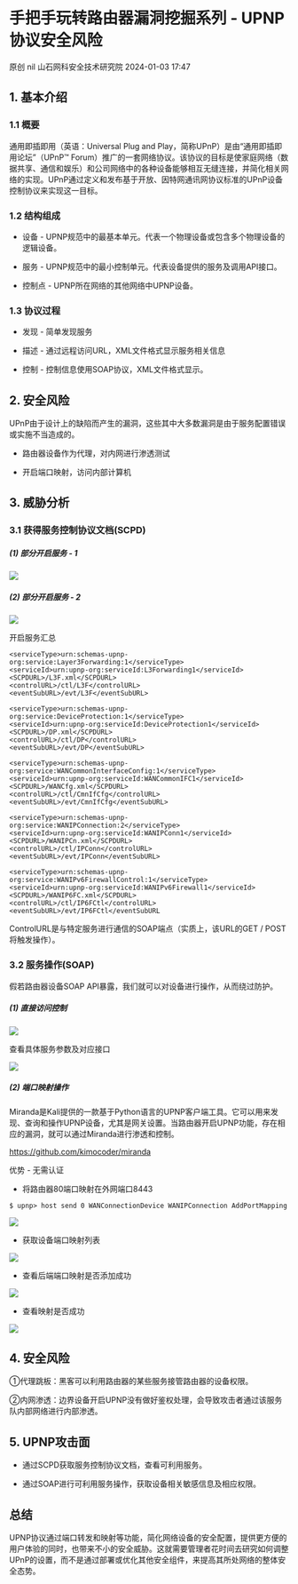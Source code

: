 #  手把手玩转路由器漏洞挖掘系列 - UPNP协议安全风险   
原创 nil  山石网科安全技术研究院   2024-01-03 17:47  
  
## 1. 基本介绍  
### 1.1 概要  
  
通用即插即用（英语：Universal Plug and Play，简称UPnP）是由“通用即插即用论坛”（UPnP™ Forum）推广的一套网络协议。该协议的目标是使家庭网络（数据共享、通信和娱乐）和公司网络中的各种设备能够相互无缝连接，并简化相关网络的实现。UPnP通过定义和发布基于开放、因特网通讯网协议标准的UPnP设备控制协议来实现这一目标。  
### 1.2 结构组成  
- 设备 - UPNP规范中的最基本单元。代表一个物理设备或包含多个物理设备的逻辑设备。  
  
- 服务 - UPNP规范中的最小控制单元。代表设备提供的服务及调用API接口。  
  
- 控制点 - UPNP所在网络的其他网络中UPNP设备。  
  
### 1.3 协议过程  
- 发现 - 简单发现服务  
  
- 描述 - 通过远程访问URL，XML文件格式显示服务相关信息  
  
- 控制 - 控制信息使用SOAP协议，XML文件格式显示。  
  
## 2. 安全风险  
  
UPnP由于设计上的缺陷而产生的漏洞，这些其中大多数漏洞是由于服务配置错误或实施不当造成的。  
- 路由器设备作为代理，对内网进行渗透测试  
  
- 开启端口映射，访问内部计算机  
  
## 3. 威胁分析  
### 3.1 获得服务控制协议文档(SCPD)  
##### (1) 部分开启服务 - 1  
  
![](https://mmbiz.qpic.cn/mmbiz_png/Gw8FuwXLJnQLOWYUmE1hHURRhq3n8m4OLBRuPLcbSgJTBWWBX5ZpEw389GjuTkQZjnnicLgWS4GetUHVfGzaXRg/640?wx_fmt=png&from=appmsg "")  
##### (2) 部分开启服务 - 2  
  
![](https://mmbiz.qpic.cn/mmbiz_png/Gw8FuwXLJnQLOWYUmE1hHURRhq3n8m4O1pjvtkCMHdc4uWecEY5ZVvWhGC7r9CpuzVKibl3icQiaZiacaMLJLx9sSA/640?wx_fmt=png&from=appmsg "")  
  
开启服务汇总  
```
<serviceType>urn:schemas-upnp-org:service:Layer3Forwarding:1</serviceType>
<serviceId>urn:upnp-org:serviceId:L3Forwarding1</serviceId>
<SCPDURL>/L3F.xml</SCPDURL>
<controlURL>/ctl/L3F</controlURL>
<eventSubURL>/evt/L3F</eventSubURL>

<serviceType>urn:schemas-upnp-org:service:DeviceProtection:1</serviceType>
<serviceId>urn:upnp-org:serviceId:DeviceProtection1</serviceId>
<SCPDURL>/DP.xml</SCPDURL>
<controlURL>/ctl/DP</controlURL>
<eventSubURL>/evt/DP</eventSubURL>

<serviceType>urn:schemas-upnp-org:service:WANCommonInterfaceConfig:1</serviceType>
<serviceId>urn:upnp-org:serviceId:WANCommonIFC1</serviceId>
<SCPDURL>/WANCfg.xml</SCPDURL>
<controlURL>/ctl/CmnIfCfg</controlURL>
<eventSubURL>/evt/CmnIfCfg</eventSubURL>

<serviceType>urn:schemas-upnp-org:service:WANIPConnection:2</serviceType>
<serviceId>urn:upnp-org:serviceId:WANIPConn1</serviceId>
<SCPDURL>/WANIPCn.xml</SCPDURL>
<controlURL>/ctl/IPConn</controlURL>
<eventSubURL>/evt/IPConn</eventSubURL>

<serviceType>urn:schemas-upnp-org:service:WANIPv6FirewallControl:1</serviceType>
<serviceId>urn:upnp-org:serviceId:WANIPv6Firewall1</serviceId>
<SCPDURL>/WANIP6FC.xml</SCPDURL>
<controlURL>/ctl/IP6FCtl</controlURL>
<eventSubURL>/evt/IP6FCtl</eventSubURL
```  
  
ControlURL是与特定服务进行通信的SOAP端点（实质上，该URL的GET / POST将触发操作）。  
### 3.2 服务操作(SOAP)  
  
假若路由器设备SOAP API暴露，我们就可以对设备进行操作，从而绕过防护。  
##### (1) 直接访问控制  
  
![](https://mmbiz.qpic.cn/mmbiz_png/Gw8FuwXLJnQLOWYUmE1hHURRhq3n8m4OA05bZgnfclMhctWG8e9YSAiboqialmDoZbEbJLc0ZReSW5CVHCZxB09Q/640?wx_fmt=png&from=appmsg "")  
  
查看具体服务参数及对应接口  
  
![](https://mmbiz.qpic.cn/mmbiz_png/Gw8FuwXLJnQLOWYUmE1hHURRhq3n8m4OF4eiaLKwcSxgCdRltRCLibjsKC90jxDqYXaiadfF2ukl7j4TGaSnFRS2w/640?wx_fmt=png&from=appmsg "")  
##### (2) 端口映射操作  
  
Miranda是Kali提供的一款基于Python语言的UPNP客户端工具。它可以用来发现、查询和操作UPNP设备，尤其是网关设置。当路由器开启UPNP功能，存在相应的漏洞，就可以通过Miranda进行渗透和控制。  
  
https://github.com/kimocoder/miranda  
  
优势 - 无需认证  
- 将路由器80端口映射在外网端口8443  
  
```
$ upnp> host send 0 WANConnectionDevice WANIPConnection AddPortMapping
```  
  
![](https://mmbiz.qpic.cn/mmbiz_png/Gw8FuwXLJnQLOWYUmE1hHURRhq3n8m4OaicoEYWvRFbuPhEFPlRVfEt9LINrd7sAmbnGXV36hqXSgyIFduVicErw/640?wx_fmt=png&from=appmsg "")  
- 获取设备端口映射列表  
  
![](https://mmbiz.qpic.cn/mmbiz_png/Gw8FuwXLJnQLOWYUmE1hHURRhq3n8m4OoH4VItrkQU8PHX0TCQZowqAEjAFlgdf6v9Rh1Xlx1jzUAiboaia6jbHA/640?wx_fmt=png&from=appmsg "")  
- 查看后端端口映射是否添加成功  
  
![](https://mmbiz.qpic.cn/mmbiz_png/Gw8FuwXLJnQLOWYUmE1hHURRhq3n8m4OlKR9d7Mvs6iadcorRaMQedibcuW8gdzwDZxAaXfeZo3EE20puAKlo8Pg/640?wx_fmt=png&from=appmsg "")  
- 查看映射是否成功  
  
![](https://mmbiz.qpic.cn/mmbiz_png/Gw8FuwXLJnQLOWYUmE1hHURRhq3n8m4OHvjKlFtHVEhrMBa0plh0HicDAicHh5sRKica2nNQia5zuOotTouXCRA0BA/640?wx_fmt=png&from=appmsg "")  
## 4. 安全风险  
  
①代理跳板：黑客可以利用路由器的某些服务接管路由器的设备权限。  
  
②内网渗透：边界设备开启UPNP没有做好鉴权处理，会导致攻击者通过该服务队内部网络进行内部渗透。  
## 5. UPNP攻击面  
- 通过SCPD获取服务控制协议文档，查看可利用服务。  
  
- 通过SOAP进行可利用服务操作，获取设备相关敏感信息及相应权限。  
  
## 总结  
  
UPNP协议通过端口转发和映射等功能，简化网络设备的安全配置，提供更方便的用户体验的同时，也带来不小的安全威胁。这就需要管理者花时间去研究如何调整UPnP的设置，而不是通过部署或优化其他安全组件，来提高其所处网络的整体安全态势。  
  
  
